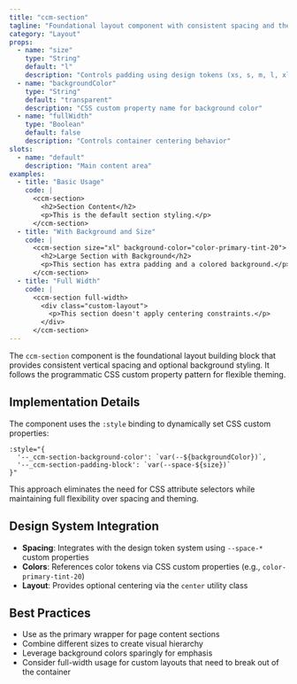 ```yaml
---
title: "ccm-section"
tagline: "Foundational layout component with consistent spacing and theming"
category: "Layout"
props:
  - name: "size"
    type: "String"
    default: "l"
    description: "Controls padding using design tokens (xs, s, m, l, xl, 2xl, 3xl)"
  - name: "backgroundColor"
    type: "String"
    default: "transparent"
    description: "CSS custom property name for background color"
  - name: "fullWidth"
    type: "Boolean"
    default: false
    description: "Controls container centering behavior"
slots:
  - name: "default"
    description: "Main content area"
examples:
  - title: "Basic Usage"
    code: |
      <ccm-section>
        <h2>Section Content</h2>
        <p>This is the default section styling.</p>
      </ccm-section>
  - title: "With Background and Size"
    code: |
      <ccm-section size="xl" background-color="color-primary-tint-20">
        <h2>Large Section with Background</h2>
        <p>This section has extra padding and a colored background.</p>
      </ccm-section>
  - title: "Full Width"
    code: |
      <ccm-section full-width>
        <div class="custom-layout">
          <p>This section doesn't apply centering constraints.</p>
        </div>
      </ccm-section>
---
```


The `ccm-section` component is the foundational layout building block that provides consistent vertical spacing and optional background styling. It follows the programmatic CSS custom property pattern for flexible theming.

## Implementation Details

The component uses the `:style` binding to dynamically set CSS custom properties:

```vue
:style="{
  '--_ccm-section-background-color': `var(--${backgroundColor})`,
  '--_ccm-section-padding-block': `var(--space-${size})`
}"
```

This approach eliminates the need for CSS attribute selectors while maintaining full flexibility over spacing and theming.

## Design System Integration

- **Spacing**: Integrates with the design token system using `--space-*` custom properties
- **Colors**: References color tokens via CSS custom properties (e.g., `color-primary-tint-20`)
- **Layout**: Provides optional centering via the `center` utility class

## Best Practices

- Use as the primary wrapper for page content sections
- Combine different sizes to create visual hierarchy
- Leverage background colors sparingly for emphasis
- Consider full-width usage for custom layouts that need to break out of the container
